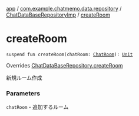 [app](../../index.md) / [com.example.chatmemo.data.repository](../index.md) / [ChatDataBaseRepositoryImp](index.md) / [createRoom](./create-room.md)

# createRoom

`suspend fun createRoom(chatRoom: `[`ChatRoom`](../../com.example.chatmemo.domain.model.entity/-chat-room/index.md)`): `[`Unit`](https://kotlinlang.org/api/latest/jvm/stdlib/kotlin/-unit/index.html)

Overrides [ChatDataBaseRepository.createRoom](../-chat-data-base-repository/create-room.md)

新規ルーム作成

### Parameters

`chatRoom` - 追加するルーム